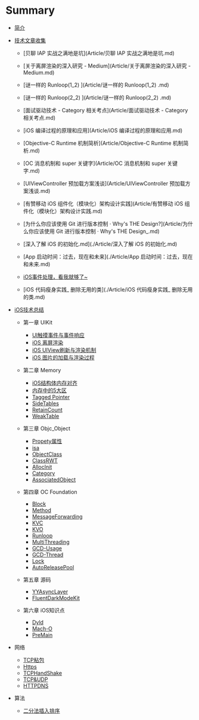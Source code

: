 # Summary

* [简介](ReadME.md)

* [技术文章收集](Article/ReadME.md)
  * [贝聊 IAP 实战之满地是坑](Article/贝聊 IAP 实战之满地是坑.md)
  
  * [关于离屏渲染的深入研究  - Medium](Article/关于离屏渲染的深入研究  - Medium.md)
  
  * [谜一样的 Runloop(1_2) ](Article/谜一样的 Runloop(1_2) .md)
  
  * [谜一样的 Runloop(2_2) ](Article/谜一样的 Runloop(2_2) .md)
  
  * [面试驱动技术 - Category 相关考点](Article/面试驱动技术 - Category 相关考点.md)

  * [iOS 编译过程的原理和应用](Article/iOS 编译过程的原理和应用.md)
  
  * [Objective-C Runtime 机制简析](Article/Objective-C Runtime 机制简析.md)
  
  * [OC 消息机制和 super 关键字](Article/OC 消息机制和 super 关键字.md)
  
  * [UIViewController 预加载方案浅谈](Article/UIViewController 预加载方案浅谈.md)
  
  * [有赞移动 iOS 组件化（模块化）架构设计实践](Article/有赞移动 iOS 组件化（模块化）架构设计实践.md)
  
  * [为什么你应该使用 Git 进行版本控制 · Why's THE Design?](Article/为什么你应该使用 Git 进行版本控制 · Why's THE Design_.md)
  
  * [深入了解 iOS 的初始化.md](./Article/深入了解 iOS 的初始化.md)
  
  * [App 启动时间：过去，现在和未来](./Article/App 启动时间：过去，现在和未来.md)
  
  * [iOS事件处理，看我就够了~](./Article/iOSUIResponderChain.md)
  
  * [iOS 代码瘦身实践_ 删除无用的类](./Article/iOS 代码瘦身实践_ 删除无用的类.md)
  
    
  
* [iOS技术总结](iOS/ReadME.md)

  * 第一章 UIKit

    * [UI触摸事件与事件响应](iOS/UIKit/UIResponder.md)
    * [iOS 离屏渲染](iOS/UIKit/UIOffScreenRendering.md)
    * [iOS UIView刷新与渲染机制](iOS/UIKit/UIViewRender.md)
    * [iOS 图片的加载与渲染过程](iOS/UIKit/UIImageRender.md)

  * 第二章 Memory

    * [iOS结构体内存对齐](iOS/Memory/StructMemoryAligned.md)
    * [内存中的5大区](iOS/Memory/MemoryFiveMainSection.md)
    * [Tagged Pointer](iOS/Memory/TaggedPointer.md)
    * [SideTables](iOS/Memory/SideTables.md)
    * [RetainCount](iOS/Memory/RetainCount.md)
    * [WeakTable](iOS/Memory/WeakTable.md)

  * 第三章 Objc_Object

    * [Propety属性](iOS/Objc_Object/Property.md) 
    * [isa](iOS/Objc_Object/isa.md)
    * [ObjectClass](iOS/Objc_Object/ObjectClass.md)
    * [ClassRWT](iOS/Objc_Object/ClassRWT.md)
    * [AllocInit](iOS/Objc_Object/OCAllocInit.md)
    * [Category](iOS/Objc_Object/Category.md)
    * [AssociatedObject](iOS/Objc_Object/AssociatedObject.md)

  * 第四章 OC Foundation

    * [Block](iOS/OCFoundation/Block.md)
    * [Method](iOS/OCFoundation/Method.md)
    * [MessageForwarding](iOS/OCFoundation/MessageForwarding.md)
    * [KVC](iOS/OCFoundation/KVC.md)
    * [KVO](iOS/OCFoundation/KVO.md)
    * [Runloop](iOS/OCFoundation/Runloop.md)
    * [MultiThreading](iOS/OCFoundation/MultiThreading.md)
    * [GCD-Usage](iOS/OCFoundation/GCDUsage.md)
    * [GCD-Thread](iOS/OCFoundation/GCDThread.md)
    * [Lock](iOS/OCFoundation/Lock.md)
    * [AutoReleasePool](iOS/OCFoundation/AutoReleasePool.md)
    
  * 第五章 源码

    * [YYAsyncLayer](iOS/SourceCode/YYASyncLayer.md)
    * [FluentDarkModeKit ](iOS/SourceCode/FluentDarkModeKit.md)
    
  * 第六章 iOS知识点
    * [Dyld](iOS/Knowledge/Dyld.md)
    * [Mach-O](iOS/Knowledge/MachO.md)
    * [PreMain](iOS/Knowledge/PreMain.md)


* 网络
  
    * [TCP粘包](Network/TCPMessageFrame.md)
    * [Https](Network/Https.md)
    * [TCPHandShake](Network/TCPHandShake.md)
    * [TCP&UDP](Network/TCPUDP.md)
    * [HTTPDNS](./Network/HTTPDNS.md)
* 算法

    * [二分法插入排序](./Algorithm/BinaryInsertSort.md)

  





